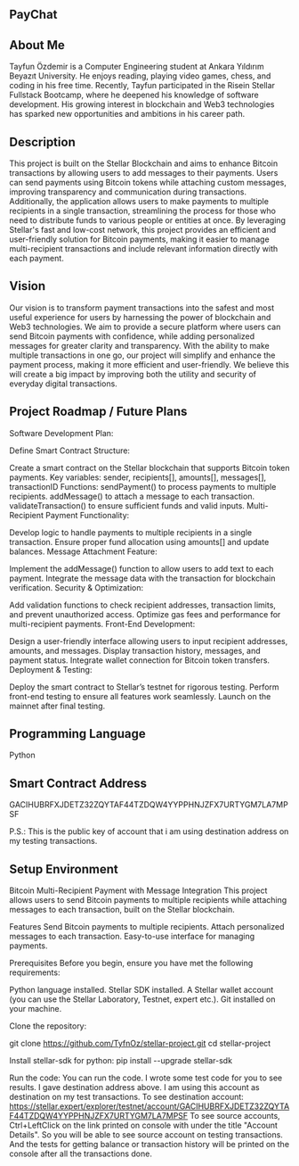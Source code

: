 ## PayChat

## About Me
Tayfun Özdemir is a Computer Engineering student at Ankara Yıldırım Beyazıt University. 
He enjoys reading, playing video games, chess, and coding in his free time. 
Recently, Tayfun participated in the Risein Stellar Fullstack Bootcamp, where he deepened his knowledge of software development. 
His growing interest in blockchain and Web3 technologies has sparked new opportunities and ambitions in his career path.

## Description
This project is built on the Stellar Blockchain and aims to enhance Bitcoin transactions by allowing users to add messages to their payments. 
Users can send payments using Bitcoin tokens while attaching custom messages, improving transparency and communication during transactions.
Additionally, the application allows users to make payments to multiple recipients in a single transaction, streamlining the process for those who need to distribute funds to various people or entities at once.
By leveraging Stellar's fast and low-cost network, this project provides an efficient and user-friendly solution for Bitcoin payments, making it easier to manage multi-recipient transactions and include relevant information directly with each payment.

## Vision
Our vision is to transform payment transactions into the safest and most useful experience for users by harnessing the power of blockchain and Web3 technologies. 
We aim to provide a secure platform where users can send Bitcoin payments with confidence, while adding personalized messages for greater clarity and transparency. 
With the ability to make multiple transactions in one go, our project will simplify and enhance the payment process, making it more efficient and user-friendly. 
We believe this will create a big impact by improving both the utility and security of everyday digital transactions.

## Project Roadmap / Future Plans
Software Development Plan:

Define Smart Contract Structure:

Create a smart contract on the Stellar blockchain that supports Bitcoin token payments.
Key variables:
sender, recipients[], amounts[], messages[], transactionID
Functions:
sendPayment() to process payments to multiple recipients.
addMessage() to attach a message to each transaction.
validateTransaction() to ensure sufficient funds and valid inputs.
Multi-Recipient Payment Functionality:

Develop logic to handle payments to multiple recipients in a single transaction.
Ensure proper fund allocation using amounts[] and update balances.
Message Attachment Feature:

Implement the addMessage() function to allow users to add text to each payment.
Integrate the message data with the transaction for blockchain verification.
Security & Optimization:

Add validation functions to check recipient addresses, transaction limits, and prevent unauthorized access.
Optimize gas fees and performance for multi-recipient payments.
Front-End Development:

Design a user-friendly interface allowing users to input recipient addresses, amounts, and messages.
Display transaction history, messages, and payment status.
Integrate wallet connection for Bitcoin token transfers.
Deployment & Testing:

Deploy the smart contract to Stellar’s testnet for rigorous testing.
Perform front-end testing to ensure all features work seamlessly.
Launch on the mainnet after final testing.

## Programming Language
Python

## Smart Contract Address
GACIHUBRFXJDETZ32ZQYTAF44TZDQW4YYPPHNJZFX7URTYGM7LA7MPSF

P.S.: This is the public key of account that i am using destination address
on my testing transactions. 

## Setup Environment
Bitcoin Multi-Recipient Payment with Message Integration
This project allows users to send Bitcoin payments to multiple recipients while attaching messages to each transaction, built on the Stellar blockchain.

Features
Send Bitcoin payments to multiple recipients.
Attach personalized messages to each transaction.
Easy-to-use interface for managing payments.

Prerequisites
Before you begin, ensure you have met the following requirements:

Python language installed.
Stellar SDK installed.
A Stellar wallet account (you can use the Stellar Laboratory, Testnet, expert etc.).
Git installed on your machine.

Clone the repository:

git clone https://github.com/TyfnOz/stellar-project.git
cd stellar-project

Install stellar-sdk for python:
pip install --upgrade stellar-sdk

Run the code:
You can run the code. I wrote some test code for you to see results.
I gave destination address above. I am using this account as destination on my test transactions.
To see destination account: https://stellar.expert/explorer/testnet/account/GACIHUBRFXJDETZ32ZQYTAF44TZDQW4YYPPHNJZFX7URTYGM7LA7MPSF
To see source accounts, Ctrl+LeftClick on the link printed on console with under the title "Account Details".
So you will be able to see source account on testing transactions.
And the tests for getting balance or transaction history will be printed on the console
after all the transactions done.

